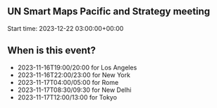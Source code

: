 ## UN Smart Maps Pacific and Strategy meeting
Start time: 2023-12-22 03:00:00+00:00

## When is this event?

- 2023-11-16T19:00/20:00 for Los Angeles
- 2023-11-16T22:00/23:00 for New York
- 2023-11-17T04:00/05:00 for Rome
- 2023-11-17T08:30/09:30 for New Delhi
- 2023-11-17T12:00/13:00 for Tokyo
